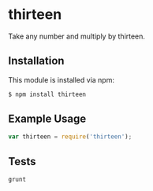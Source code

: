 # thirteen

Take any number and multiply by thirteen.

## Installation

This module is installed via npm:

``` bash
$ npm install thirteen
```

## Example Usage

``` js
var thirteen = require('thirteen');
```

## Tests

``` sh
grunt
```
